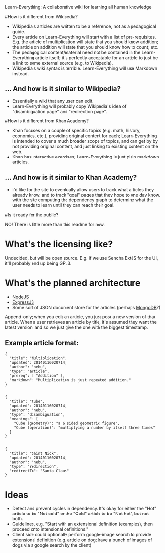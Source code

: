 Learn-Everything: A collaborative wiki for learning all human knowledge

#How is it different from Wikipedia?

* Wikipedia's articles are written to be a reference, not as a pedagogical guide.
* Every article on Learn-Everything will start with a list of pre-requisites. E.g. the article of multiplication will state that you should know addition; the article on addition will state that you should know how to count; etc.
* The pedagogical content/material need not be contained in the Learn-Everything article itself; it's perfectly acceptable for an article to just be a link to some external source (e.g. to Wikipedia).
* Wikipedia's wiki syntax is terrible. Learn-Everything will use Markdown instead.

## ... And how is it similar to Wikipedia?

* Essentially a wiki that any user can edit.
* Learn-Everything will probably copy Wikipedia's idea of "disambiguation page" and "redirection page".

#How is it different from Khan Academy?

* Khan focuses on a couple of specific topics (e.g. math, history, economics, etc.), providing original content for each; Learn-Everything is intended to cover a much broader scope of topics, and can get by by not providing original content, and just linking to existing content on the web.
* Khan has interactive exercises; Learn-Everything is just plain markdown articles.

## ... And how is it similar to Khan Academy?

* I'd like for the site to eventually allow users to track what articles they already know, and to track "goal" pages that they hope to one day know, with the site computing the dependency graph to determine what the user needs to learn until they can reach their goal.

#Is it ready for the public?

NO! There is little more than this readme for now.

# What's the licensing like?

Undecided, but will be open source. E.g. if we use Sencha ExtJS for the UI, it'll probably end up being GPL3.

# What's the planned architecture

* [NodeJS](http://nodejs.org/)
* [ExpressJS](http://expressjs.com/)
* Some sort of JSON document store for the articles (perhaps [MongoDB](http://www.mongodb.org/)?)

Append-only; when you edit an article, you just post a new version of that article. When a user retrieves an article by title, it's assumed they want the latest version, and so we just give the one with the biggest timestamp.

## Example article format:

    {
      "title": "Multiplication",
      "updated": 20140116020714,
      "author": "nebu",
      "type": "article",
      "prereq": [ "Addition" ],
      "markdown": "Multiplication is just repeated addition."
    }


    {
      "title": "Cube",
      "updated": 20140116020714,
      "author": "nebu",
      "type": "disambiguation",
      "meanings": [
        "Cube (geometry)": "a 6 sided geometric figure",
        "Cube (operation)": "multiplying a number by itself three times"
      ]
    }


    {
      "title": "Saint Nick",
      "updated": 20140116020714,
      "author": "nebu",
      "type": "redirection",
      "redirectTo": "Santa Claus"
    }

# Ideas

* Detect and prevent cycles in dependency. It's okay for either the "Hot" article to be "Not cold" or the "Cold" article to be "Not hot", but not both.
* Guidelines, e.g. "Start with an extensional definition (examples), then proceed onto intensional definitions."
* Client side could optionally perform google-image search to provide extensional definition (e.g. article on dog; have a bunch of images of dogs via a google search by the client)
